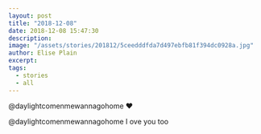```yaml
---
layout: post
title: "2018-12-08"
date: 2018-12-08 15:47:30
description: 
image: "/assets/stories/201812/5ceedddfda7d497ebfb81f394dc0928a.jpg"
author: Elise Plain
excerpt: 
tags: 
  - stories
  - all
---
```



<p></p>
<p>@daylightcomenmewannagohome ❤️</p><p>@daylightcomenmewannagohome I ove you too</p>